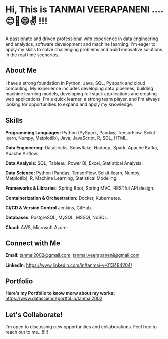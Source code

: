 # Hi, This is TANMAI VEERAPANENI ....😊👋😄✌️ !!!

A passionate and driven professional with experience in data engineering and analytics, software development and machine learning. I'm eager to apply my skills to solve challenging problems and build innovative solutions in the real time scenarios.

## About Me

I have a strong foundation in Python, Java, SQL, Pyspark and cloud computing. My experience includes developing data pipelines,  building machine learning models, developing full stack applications and creating web applications. I'm a quick learner, a strong team player, and I'm always looking for opportunities to expand and apply my knowledge.

## Skills

**Programming Languages:** Python (PySpark, Pandas, TensorFlow, Scikit-learn, Numpy, Matplotlib), Java, JavaScript, R, SQL, HTML.

**Data Engineering:** Databricks, Snowflake, Hadoop, Spark, Apache Kafka, Apache Airflow.

**Data Analysis:** SQL, Tableau, Power BI, Excel, Statistical Analysis.

**Data Science:** Python (Pandas, TensorFlow, Scikit-learn, Numpy, Matplotlib), R, Machine Learning, Statistical Modeling.

**Frameworks & Libraries:**  Spring Boot, Spring MVC, RESTful API design.

**Containerization & Orchestration:**  Docker, Kubernetes.

**CI/CD & Version Control** Jenkins, GitHub.

**Databases:** PostgreSQL, MySQL, MSSQl, NoSQL.

**Cloud:** AWS, Microsoft Azure.

## Connect with Me

**Email**: tanmai2002@gmail.com, tanmai.veerapaneni@gmail.com

**LinkedIn**: https://www.linkedin.com/in/tanmai-v-013484204/

## Portfolio
**Here's my Portfolio to know morw about my works**: https://www.datascienceportfol.io/tanmai2002

## Let's Collaborate!
I'm open to discussing new opportunities and collaborations. Feel free to reach out to me...!!!!!
  


